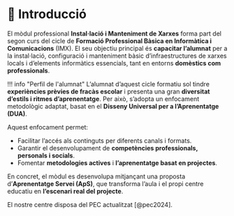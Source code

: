 # :school: Introducció

El mòdul professional **Instal·lació i Manteniment de Xarxes** forma part del segon curs del cicle de **Formació Professional Bàsica en Informàtica i Comunicacions** (IMX). El seu objectiu principal és **capacitar l’alumnat** per a la instal·lació, configuració i manteniment bàsic d’infraestructures de xarxes locals i d’elements informàtics essencials, tant en entorns **domèstics com professionals**.

!!! info "Perfil de l'alumnat"
    L’alumnat d’aquest cicle formatiu sol tindre **experiències prèvies de fracàs escolar** i presenta una gran **diversitat d’estils i ritmes d’aprenentatge**. Per això, s’adopta un enfocament metodològic adaptat, basat en el **Disseny Universal per a l’Aprenentatge (DUA)**.

Aquest enfocament permet:

- Facilitar l’accés als continguts per diferents canals i formats.
- Garantir el desenvolupament de **competències professionals, personals i socials**.
- Fomentar **metodologies actives** i **l’aprenentatge basat en projectes**.

En concret, el mòdul es desenvolupa mitjançant una proposta d’**Aprenentatge Servei (ApS)**, que transforma l’aula i el propi centre educatiu en **l’escenari real del projecte**.

El nostre centre disposa del PEC actualitzat [@pec2024].


